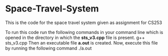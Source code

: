 
# Space-Travel-System

This is the code for the space travel system given as assignment for CS253

To run this code run the following commands in your command line which is opened in the directory in which the **sts_v3.cpp** file is present.
  g++ sts_v3.cpp
Then an executable file **a.out** is created. Now, execute this file by running the following command
  ./a.out
  




